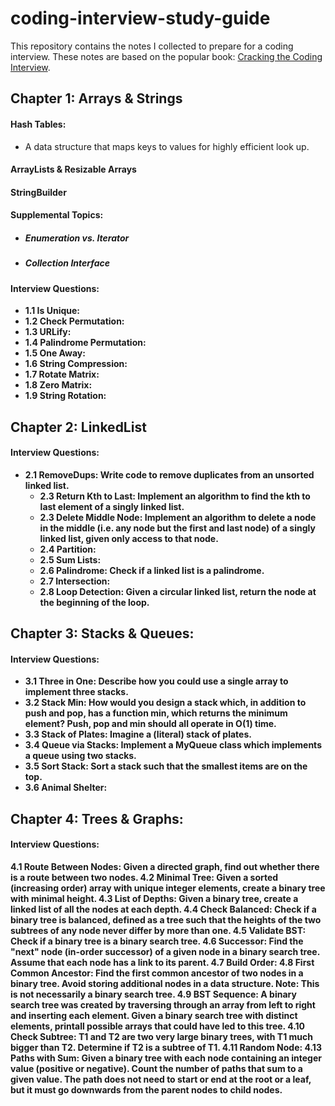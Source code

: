 # coding-interview-study-guide
This repository contains the notes I collected to prepare for a coding interview. These notes are based on the popular book: [Cracking the Coding Interview](https://www.amazon.com/Cracking-Coding-Interview-Programming-Questions/dp/0984782850).

## Chapter 1: Arrays & Strings
#### Hash Tables:
* A data structure that maps keys to values for highly efficient look up.

#### ArrayLists & Resizable Arrays

#### StringBuilder
#### Supplemental Topics:
  + ##### Enumeration vs. Iterator
  + ##### Collection Interface 
#### Interview Questions:
  + <b>1.1 Is Unique<b>: 
  + 1.2 Check Permutation:
  + 1.3 URLify:
  + 1.4 Palindrome Permutation:
  + 1.5 One Away:
  + 1.6 String Compression:
  + 1.7 Rotate Matrix:
  + 1.8 Zero Matrix:
  + 1.9 String Rotation:
  
## Chapter 2: LinkedList

#### Interview Questions:
* <b>2.1 RemoveDups</b>: 
  Write code to remove duplicates from an unsorted linked list.
  + <b>2.3 Return Kth to Last</b>: Implement an algorithm to find the kth to last element of a singly linked list.
  + 2.3 Delete Middle Node: Implement an algorithm to delete a node in the middle (i.e. any node but the first and last node) of a singly linked list, given only access to that node.
  + 2.4 Partition: 
  + 2.5 Sum Lists: 
  + 2.6 Palindrome: Check if a linked list is a palindrome.
  + 2.7 Intersection: 
  + 2.8 Loop Detection: Given a circular linked list, return the node at the beginning of the loop.

## Chapter 3: Stacks & Queues:

#### Interview Questions:
  + 3.1 Three in One: Describe how you could use a single array to implement three stacks.
  + 3.2 Stack Min: How would you design a stack which, in addition to push and pop, has a function min, which returns the minimum element? Push, pop and min should all operate in O(1) time.
  + 3.3 Stack of Plates: Imagine a (literal) stack of plates. 
  + 3.4 Queue via Stacks: Implement a MyQueue class which implements a queue using two stacks.
  + 3.5 Sort Stack: Sort a stack such that the smallest items are on the top.
  + 3.6 Animal Shelter: 
 
 ## Chapter 4: Trees & Graphs: 
 
 #### Interview Questions:
 4.1 Route Between Nodes: Given a directed graph, find out whether there is a route between two nodes.
 4.2 Minimal Tree: Given a sorted (increasing order) array with unique integer elements, create a binary tree with minimal height.
 4.3 List of Depths: Given a binary tree, create a linked list of all the nodes at each depth.
 4.4 Check Balanced: Check if a binary tree is balanced, defined as a tree such that the heights of the two subtrees of any node never differ by more than one.
 4.5 Validate BST: Check if a binary tree is a binary search tree.
 4.6 Successor: Find the "next" node (in-order successor) of a given node in a binary search tree. Assume that each node has a link to its parent.
 4.7 Build Order: 
 4.8 First Common Ancestor: Find the first common ancestor of two nodes in a binary tree. Avoid storing additional nodes in a data structure. Note: This is not necessarily a binary search tree.
 4.9 BST Sequence: A binary search tree was created by traversing through an array from left to right and inserting each element. Given a binary search tree with distinct elements, printall possible arrays that could have led to this tree.
 4.10 Check Subtree: T1 and T2 are two very large binary trees, with T1 much bigger than T2. Determine if T2 is a subtree of T1.
 4.11 Random Node: 
 4.13 Paths with Sum: Given a binary tree with each node containing an integer value (positive or negative). Count the number of paths that sum to a given value. The path does not need to start or end at the root or a leaf, but it must go downwards from the parent nodes to child nodes.
